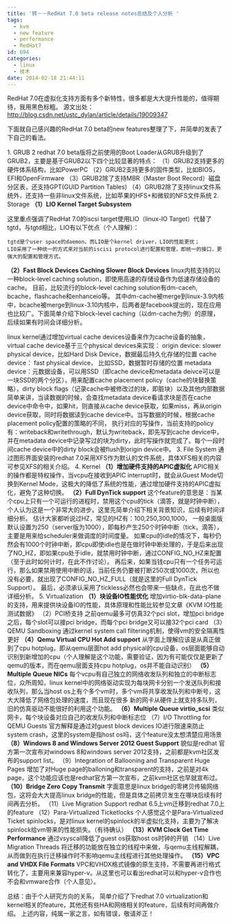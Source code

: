 ```yaml
---
title: '转－－RedHat 7.0 beta release notes总结及个人分析 '
tags:
  - kvm
  - new feature
  - performance
  - RedHat7
id: 694
categories:
  - linux
  - 技术
date: 2014-02-18 21:44:11
---
```


RedHat 7.0在虚拟化支持方面有多个新特性，很多都是大大提升性能的，值得期待，我用黑色标粗。
源文出处：http://blog.csdn.net/ustc_dylan/article/details/19009347

下面就自己感兴趣的RedHat 7.0 beta的new features整理了下，并简单的发表了下自己的看法。

1\. GRUB 2
 redhat 7.0 beta版将之前使用的Boot Loader从GRUB升级到了GRUB2，主要是基于GRUB2以下四个比较显著的特点：
 （1）GRUB2支持更多的硬件体系结构，比如PowerPC
 （2）GRUB2支持更多的固件类型，比如BIOS，EFI和OpenFirmware
 （3）GRUB2除了支持MBR（Master Boot Record）磁盘分区表，还支持GPT(GUID Partition Tables)
 （4）GRUB2除了支持linux文件系统外，还支持一些非linux文件系统，比如苹果的HFS+和微软的NFS文件系统
2\. Storage
 **（1）LIO Kernel Target Subsystem**

 这里重点强调了RedHat 7.0的iscsi target使用LIO（linux-IO Target）代替了tgtd，与tgtd相比，LIO有以下优点（个人理解）：

    tgtd是个user space的daemon，而LIO是个kernel driver，LIO的性能更优；
    LIO采用了一种统一的方式来对当前的iscisi protocol进行配置和管理，即统一的接口，更强大的配置和管理方式。

  **（2）Fast Block Devices Caching Slower Block Devices**
  linux内核支持的以一种block-level caching solution，即使用高速的存储设备作为低速存储设备的cache。 目前，比较流行的block-level caching solution有dm-caceh, bcache，flashcache和enhanceio等。
  其中dm-cache被merge到linux-3.9内核中，bcache被merge到linux-3.10内核中，后两者是facebook提出的，现在应用也比较广。下面简单介绍下block-level caching（以dm-cache为例）的原理，后续如果有时间会详细分析。

  linux kernel通过增加virtual cache devices设备来作为cache设备的抽象，virtual cache device基于三个physical devices来实现：
origin device: slower physical device，比如Hard Disk Device，数据最后持久化存储的位置
cache device： fast physical device， 比如SSD，数据暂时存储的位置
metadata device：元数据设备，可以用SSD（即cache device和metadata deivce可以是一块SSD的两个分区），用来配置cache placement policy（cache的块替换策略），dirty block flags（记录cache中被修改过的块，即脏块）以及其他内部数据
  简单来讲，当读数据的时候，会查找metadata device看请求块是否在cache device中命令中，如果hit，则直接从cache device获取，如果miss，再从origin device获取，同时将数据读到cache device中。当写数据的时候，根据cache placement policy配置的策略的不同，
 执行对应的写操作，当前支持的policy有：writeback和writethrough，默认为writeback，即先写到cache device中，并在metadata device中记录写过的块为dirty，此时写操作就完成了。每个一段时间cache device中的dirty block会被flush到origin device中。
3\.  File System
 通过图形界面安装的redhat 7.0采用XFS作为默认的文件系统，具体XFS相关的内容可参见XFS的相关介绍。
4\. Kernel
**（1）增加硬件支持的APIC虚拟化**
     APIC相关的操作都是特权操作，当vcpu在接收到APIC interrupt时，就会从Guest Mode切换到Kernel Mode，这极大的降低了系统的性能，通过增加硬件支持的APIC虚拟化，避免了这种切换。
**（2）Full DynTick support**
     这个feature的意思是：当某个cpu上只有一个可运行的进程时，禁用这个cpu的tick（滴答，就是时钟中断），个人认为这是一个非常大的进步。这里先简单介绍下相关背景知识，后续有时间详细分析。
    估计大家都听说过HZ，常见的HZ有：100,250,300,1000， 一般桌面版默认设置为250（server版为1000），即每秒产生250个时钟中断（tick，滴答），主要是用来给scheduler来做调度的时间度量。
   如果cpu的idle的情况下，每秒仍然会有1000个时钟中断，即cpu即使idle也是在做时钟中断处理的，于是后来出现了NO_HZ，即如果cpu处于idle，就禁用时钟中断，通过CONFIG_NO_HZ来配置（至于此时如何计时，在此不作讨论）。
   再后来，如果当钱cpu只有一个任务可运行，那么如果禁用使用中断的话，当前任务仍要被打断250次或1000次，所以也没有必要，就出现了CONFIG_NO_HZ_FULL（就是这里的Full DynTick Support）。
   最后，必须承认采用了tickless必然也会带来一些缺点，在此也不做详细分析。
5\. Virtualization
   **（1）块设备IO性能优化**
      增加virtio-blk-data-plane的支持，用来提供块设备IO的性能，具体原理和性能比较参见文章《KVM IO性能测试数据》
   （2）PCI桥支持
     之前qemu最多可仿真32个pci slot，增加pci bridge之后，每个slot可以接pci bridge，而每个pci bridge又可以接32个pci card
   （3）QEMU Sandboxing
     通过kernel system call filtering机制，使得vm的安全隔离性更好
   **（4）Qemu Virtual CPU Hot Add support**
    从字面上理解应该是从真正做到了cpu hotplug，即从qemu层面hot add physical的cpu设备，os层面能够自动识别到新增加的cpu（个人理解是这个功能，需要验证，因为有可能仅仅是更新了qemu的版本，而在qemu层面支持cpu hotplug，os并不能自动识别）
   **（5）Multiple Queue NICs**
    每个vcpu有自己独立的网络收发队列和独立的中断标志位，众所周知，linux kernel中的网络驱动实现为每块网卡分别一个发送队列和接收队列，那么当host os上有个多个vm时，多个vm将共享收发队列和中断号，这大大降低了网络包处理的速度，而且现在很多
    新的网卡从硬件上就支持多队列，旧的仿真驱动不能很好的利用这个功能。
   **（6）Multiple Queue virtio_scsi**
     类似网卡，每个块设备对应自己的收发队列和中断标志位
   （7）I/O Throttling for QEMU Guests
     官方解释是通过对guest block devices IO进行限速来防止system crash，这里的system是指host os吗，这个feature没太想清楚应用场景
   **（8）Windows 8 and Windows Server 2012 Guest Support**
     貌似是redhat 官方第一次宣布对windows 8和windows server 2012支持，之前都是kvm社区发布的support list。
   （9）Integration of Ballooning and Transparent Huge Pages
     增加了对Huge page的balloning和transparent的支持，之前是对4k page，这个功能应该也是redhat官方第一次宣布，之前kvm社区也早就宣布过。
   **（10）Bridge Zero Copy Transmit**
     字面意思是linux bridge的零拷贝传输网络包，这将会大大提高linux bridge的性能，但是具体之前拷贝发生在哪块后续有时间再去分析。
   （11）Live Migration Support
    redhat 6.5上vm迁移到redhat 7.0上的feature
   （12）Para-Virtualized Ticketlocks
     个人感觉这个是Para-Virtualized Ticket spinlocks，是对linux kernel的spinlock的半虚拟化支持，主要为了解决spinlock给vm带来的性能损失。（有待确认）
   **（13）KVM Clock Get Time Performance**
    通过vsyscall降低了guest os获取host os时钟的开销
   （14）Live Migration Threads
    将迁移的功能放在独立的线程中来做，与qemu主线程解耦，从而做到在执行迁移操作时不影响qemu主线程进行其他处理操作。
  **（15）VPC and VHDX File Formats**
    VPC和VHDX格式镜像的原生支持，不需要再进行格式转化了，主要用来兼容hyper-v。从这里也可以看出redhat可以和hyper-v合作也不会和vmware合作（个人意见）。

总结：由于个人研究方向的关系， 简单介绍了下redhat 7.0 virtualization和kernel相关的feature，其他还有些HA和网络相关的feature，后续有时间再做介绍。
        上述内容，纯属一家之言，如有错误，敬请斧正！
